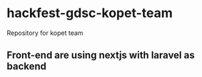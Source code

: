 # hackfest-gdsc-kopet-team
Repository for kopet team

## Front-end are using nextjs with laravel as backend
